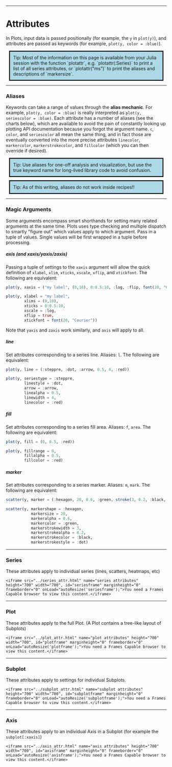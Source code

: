 
<script language="JavaScript">
<!--
function autoResize(id){
    var newheight;
    var newwidth;

    if(document.getElementById){
        newheight = document.getElementById(id).contentWindow.document .body.scrollHeight;
        newwidth = document.getElementById(id).contentWindow.document .body.scrollWidth;
    }

    document.getElementById(id).height = (newheight) + "px";
    document.getElementById(id).width = (newwidth) + "px";
}
//-->
</script>

---

# Attributes

In Plots, input data is passed positionally (for example, the `y` in `plot(y)`), and attributes are passed as keywords (for example, `plot(y, color = :blue)`).
<div style="background-color: lightblue; padding: 10px; border-style: solid; border-width: medium; margin: 10px;">
Tip: Most of the information on this page is available from your Julia session with the function `plotattr`, e.g. `plotattr(:Series)` to print a list of all series attributes, or `plotattr("ms")` to print the aliases and descriptions of `markersize`.
</div>

---

### Aliases

Keywords can take a range of values through the **alias mechanic**.  For example, `plot(y, color = :blue)` is really interpreted as `plot(y, seriescolor = :blue)`.  Each attribute has a number of aliases (see the charts below), which are available to avoid the pain of constantly looking up plotting API documentation because you forgot the argument name.  `c`, `color`, and `seriescolor` all mean the same thing, and in fact those are eventually converted into the more precise attributes `linecolor`, `markercolor`, `markerstrokecolor`, and `fillcolor` (which you can then override if desired).



<div style="background-color: lightblue; padding: 10px; border-style: solid; border-width: medium; margin: 10px;">
Tip: Use aliases for one-off analysis and visualization, but use the true keyword name for long-lived library code to avoid confusion.
</div>

<div style="background-color: lightblue; padding: 10px; border-style: solid; border-width: medium; margin: 10px;">
Tip: As of this writing, aliases do not work inside recipes!!
</div>

---

### Magic Arguments


Some arguments encompass smart shorthands for setting many related arguments at the same time.  Plots uses type checking and multiple dispatch to smartly "figure out" which values apply to which argument.  Pass in a tuple of values.  Single values will be first wrapped in a tuple before processing.

##### axis (and xaxis/yaxis/zaxis)

Passing a tuple of settings to the `xaxis` argument will allow the quick definition
of `xlabel`, `xlim`, `xticks`, `xscale`, `xflip`, and `xtickfont`.  The following are equivalent:

```julia
plot(y, xaxis = ("my label", (0,10), 0:0.5:10, :log, :flip, font(20, "Courier")))

plot(y, xlabel = "my label",
		xlims = (0,10),
		xticks = 0:0.5:10,
        xscale = :log,
        xflip = true,
        xtickfont = font(20, "Courier"))
```

Note that `yaxis` and `zaxis` work similarly, and `axis` will apply to all.

##### line

Set attributes corresponding to a series line.  Aliases: `l`.  The following are equivalent:

```julia
plot(y, line = (:steppre, :dot, :arrow, 0.5, 4, :red))

plot(y, seriestype = :steppre,
		linestyle = :dot,
		arrow = :arrow,
		linealpha = 0.5,
		linewidth = 4,
		linecolor = :red)

```

##### fill

Set attributes corresponding to a series fill area.  Aliases: `f`, `area`.  The following are equivalent:

```julia
plot(y, fill = (0, 0.5, :red))

plot(y, fillrange = 0,
		fillalpha = 0.5,
		fillcolor = :red)
```

##### marker

Set attributes corresponding to a series marker.  Aliases: `m`, `mark`.  The following are equivalent:

```julia
scatter(y, marker = (:hexagon, 20, 0.6, :green, stroke(3, 0.2, :black, :dot)))

scatter(y, markershape = :hexagon,
		   markersize = 20,
		   markeralpha = 0.6,
		   markercolor = :green,
		   markerstrokewidth = 3,
		   markerstrokealpha = 0.2,
		   markerstrokecolor = :black,
		   markerstrokestyle = :dot)
```

---

### Series

These attributes apply to individual series (lines, scatters, heatmaps, etc)

```@raw html
<iframe src="../series_attr.html" name="series attributes" height="700" width="700", id="seriesframe" marginheight="0" frameborder="0" onLoad="autoResize('seriesframe');">You need a Frames Capable browser to view this content.</iframe>
```
---

### Plot

These attributes apply to the full Plot.  (A Plot contains a tree-like layout of Subplots)

```@raw html
<iframe src="../plot_attr.html" name="plot attributes" height="700" width="700", id="plotframe" marginheight="0" frameborder="0" onLoad="autoResize('plotframe');">You need a Frames Capable browser to view this content.</iframe>
```

---

### Subplot

These attributes apply to settings for individual Subplots.

```@raw html
<iframe src="../subplot_attr.html" name="subplot attributes" height="700" width="700", id="subplotframe" marginheight="0" frameborder="0" onLoad="autoResize('subplotframe');">You need a Frames Capable browser to view this content.</iframe>
```

---

### Axis

These attributes apply to an individual Axis in a Subplot (for example the `subplot[:xaxis]`)

```@raw html
<iframe src="../axis_attr.html" name="axis attributes" height="700" width="700", id="axisframe" marginheight="0" frameborder="0" onLoad="autoResize('axisframe');">You need a Frames Capable browser to view this content.</iframe>
```
